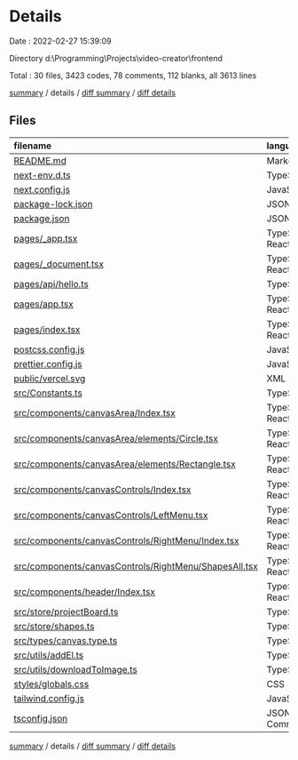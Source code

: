 # Details

Date : 2022-02-27 15:39:09

Directory d:\Programming\Projects\video-creator\frontend

Total : 30 files,  3423 codes, 78 comments, 112 blanks, all 3613 lines

[summary](results.md) / details / [diff summary](diff.md) / [diff details](diff-details.md)

## Files
| filename | language | code | comment | blank | total |
| :--- | :--- | ---: | ---: | ---: | ---: |
| [README.md](/README.md) | Markdown | 16 | 0 | 12 | 28 |
| [next-env.d.ts](/next-env.d.ts) | TypeScript | 0 | 4 | 2 | 6 |
| [next.config.js](/next.config.js) | JavaScript | 3 | 1 | 1 | 5 |
| [package-lock.json](/package-lock.json) | JSON | 2,695 | 0 | 1 | 2,696 |
| [package.json](/package.json) | JSON | 29 | 0 | 1 | 30 |
| [pages/_app.tsx](/pages/_app.tsx) | TypeScript React | 6 | 0 | 3 | 9 |
| [pages/_document.tsx](/pages/_document.tsx) | TypeScript React | 21 | 0 | 4 | 25 |
| [pages/api/hello.ts](/pages/api/hello.ts) | TypeScript | 10 | 1 | 3 | 14 |
| [pages/app.tsx](/pages/app.tsx) | TypeScript React | 41 | 5 | 7 | 53 |
| [pages/index.tsx](/pages/index.tsx) | TypeScript React | 15 | 0 | 3 | 18 |
| [postcss.config.js](/postcss.config.js) | JavaScript | 6 | 0 | 1 | 7 |
| [prettier.config.js](/prettier.config.js) | JavaScript | 4 | 0 | 1 | 5 |
| [public/vercel.svg](/public/vercel.svg) | XML | 4 | 0 | 0 | 4 |
| [src/Constants.ts](/src/Constants.ts) | TypeScript | 5 | 1 | 3 | 9 |
| [src/components/canvasArea/Index.tsx](/src/components/canvasArea/Index.tsx) | TypeScript React | 98 | 9 | 12 | 119 |
| [src/components/canvasArea/elements/Circle.tsx](/src/components/canvasArea/elements/Circle.tsx) | TypeScript React | 62 | 7 | 7 | 76 |
| [src/components/canvasArea/elements/Rectangle.tsx](/src/components/canvasArea/elements/Rectangle.tsx) | TypeScript React | 68 | 7 | 7 | 82 |
| [src/components/canvasControls/Index.tsx](/src/components/canvasControls/Index.tsx) | TypeScript React | 15 | 0 | 3 | 18 |
| [src/components/canvasControls/LeftMenu.tsx](/src/components/canvasControls/LeftMenu.tsx) | TypeScript React | 5 | 0 | 3 | 8 |
| [src/components/canvasControls/RightMenu/Index.tsx](/src/components/canvasControls/RightMenu/Index.tsx) | TypeScript React | 5 | 0 | 3 | 8 |
| [src/components/canvasControls/RightMenu/ShapesAll.tsx](/src/components/canvasControls/RightMenu/ShapesAll.tsx) | TypeScript React | 58 | 2 | 7 | 67 |
| [src/components/header/Index.tsx](/src/components/header/Index.tsx) | TypeScript React | 22 | 1 | 3 | 26 |
| [src/store/projectBoard.ts](/src/store/projectBoard.ts) | TypeScript | 39 | 0 | 4 | 43 |
| [src/store/shapes.ts](/src/store/shapes.ts) | TypeScript | 118 | 1 | 7 | 126 |
| [src/types/canvas.type.ts](/src/types/canvas.type.ts) | TypeScript | 32 | 0 | 5 | 37 |
| [src/utils/addEl.ts](/src/utils/addEl.ts) | TypeScript | 2 | 0 | 2 | 4 |
| [src/utils/downloadToImage.ts](/src/utils/downloadToImage.ts) | TypeScript | 9 | 0 | 2 | 11 |
| [styles/globals.css](/styles/globals.css) | CSS | 10 | 0 | 3 | 13 |
| [tailwind.config.js](/tailwind.config.js) | JavaScript | 5 | 39 | 1 | 45 |
| [tsconfig.json](/tsconfig.json) | JSON with Comments | 20 | 0 | 1 | 21 |

[summary](results.md) / details / [diff summary](diff.md) / [diff details](diff-details.md)